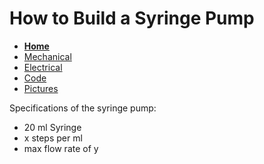 # How to Build a Syringe Pump

- **[Home](/Syringe-Pump-Demo/index)**
- [Mechanical](/Syringe-Pump-Demo/mechanical)
- [Electrical](/Syringe-Pump-Demo/electrical)
- [Code](/Syringe-Pump-Demo/code)
- [Pictures](/Syringe-Pump-Demo/pictures)


Specifications of the syringe pump:
- 20 ml Syringe
- x steps per ml
- max flow rate of y
